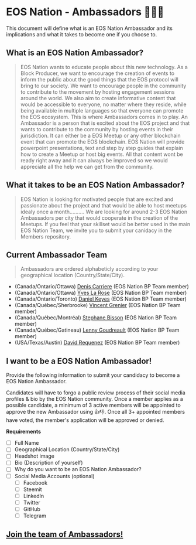 # EOS Nation - Ambassadors 👨‍👧‍👦

This document will define what is an EOS Nation Ambassador and its implications and what it takes to become one if you choose to.

## What is an EOS Nation Ambassador?

>EOS Nation wants to educate people about this new technology. As a Block Producer, we want to encourage the creation of events to inform the public about the good things that the EOS protocol will bring to our society. We want to encourage people in the community to contribute to the movement by hosting engagement sessions around the world. We also aim to create informative content that would be accessible to everyone, no matter where they reside, while being available in multiple languages so that everyone can promote the EOS ecosystem. This is where Ambassadors comes in to play. An Ambassador is a person that is excited about the EOS project and that wants to contribute to the community by hosting events in their jurisdiction. It can either be a EOS Meetup or any other blockchain event that can promote the EOS blockchain. EOS Nation will provide powerpoint presentations, text and step by step guides that explain how to create a Meetup or host big events. All that content wont be ready right away and it can always be improved so we would appreciate all the help we can get from the community.

## What it takes to be an EOS Nation Ambassador?

>EOS Nation is looking for motivated people that are excited and passionate about the project and that would be able to host meetups idealy once a month.......... We are looking for around 2-3 EOS Nation Ambassadors per city that would cooperate in the creation of the Meetups. If you feel that your skillset would be better used in the main EOS Nation Team, we invite you to submit your canidacy in the Members repository. 
 
## Current Ambassador Team

> Ambassadors are ordered alphabeticly according to your geographical location (Country/State/City).

- (Canada/Ontario/Ottawa) [Denis Carriere](members.md#denis-carriere) (EOS Nation BP Team member)
- (Canada/Ontario/Ottawa) [Yves La Rose](members.md#yves-la-rose) (EOS Nation BP Team member)
- (Canada/Ontario/Toronto) [Daniel Keyes](members.md#daniel-keyes) (EOS Nation BP Team member)
- (Canada/Québec/Sherbrooke) [Vincent Grenier](members.md#vincent-grenier) (EOS Nation BP Team member)
- (Canada/Québec/Montréal) [Stephane Bisson](members.md#stephane-bisson) (EOS Nation BP Team member)
- (Canada/Québec/Gatineau) [Lenny Goudreault](members.md#lenny-goudreault) (EOS Nation BP Team member)
- (USA/Texas/Austin) [David Requenez](members.md#david-requenez) (EOS Nation BP Team member)


## I want to be a EOS Nation Ambassador!

Provide the following information to submit your candidacy to become a EOS Nation Ambassador.

Candidates will have to forgo a public review process of their social media profiles & bio by the EOS Nation community. Once a member applies as a possible candidate, a minimum of 3 active members will be appointed to approve the new Ambassador using 👍👎. Once all 3+ appointed members have voted, the member's application will be approved or denied.

**Requirements**

- [ ] Full Name
- [ ] Geographical Location (Country/State/City)
- [ ] Headshot image
- [ ] Bio (Description of yourself)
- [ ] Why do you want to be an EOS Nation Ambassador?
- [ ] Social Media Accounts (optional)
  - [ ] Facebook
  - [ ] Steemit
  - [ ] LinkedIn
  - [ ] Twitter
  - [ ] GitHub
  - [ ] Telegram
  
## **[Join the team of Ambassadors!](https://github.com/EOS-Nation/Ambassadors/issues/new)**
